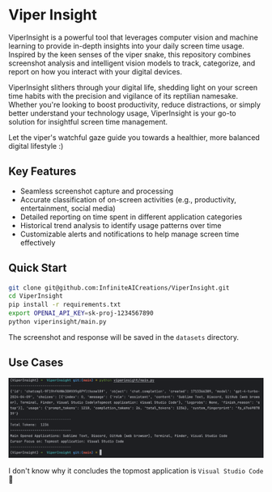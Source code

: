 # Viper Insight
ViperInsight is a powerful tool that leverages computer vision and machine learning to provide in-depth insights into your daily screen time usage. Inspired by the keen senses of the viper snake, this repository combines screenshot analysis and intelligent vision models to track, categorize, and report on how you interact with your digital devices.

ViperInsight slithers through your digital life, shedding light on your screen time habits with the precision and vigilance of its reptilian namesake. Whether you're looking to boost productivity, reduce distractions, or simply better understand your technology usage, ViperInsight is your go-to solution for insightful screen time management.

Let the viper's watchful gaze guide you towards a healthier, more balanced digital lifestyle :)

## Key Features
- Seamless screenshot capture and processing
- Accurate classification of on-screen activities (e.g., productivity, entertainment, social media)
- Detailed reporting on time spent in different application categories
- Historical trend analysis to identify usage patterns over time
- Customizable alerts and notifications to help manage screen time effectively

## Quick Start

```bash
git clone git@github.com:InfiniteAICreations/ViperInsight.git
cd ViperInsight
pip install -r requirements.txt
export OPENAI_API_KEY=sk-proj-1234567890
python viperinsight/main.py
```

The screenshot and response will be saved in the `datasets` directory.

## Use Cases

![usecase](assets/usecase.png)

I don't know why it concludes the topmost application is `Visual Studio Code` 🤔